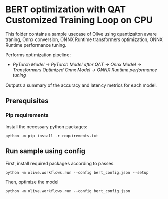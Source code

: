 # BERT optimization with QAT Customized Training Loop on CPU
This folder contains a sample usecase of Olive using quantizaiton aware traning, Onnx conversion, ONNX Runtime transformers optimization,
ONNX Runtime performance tuning.

Performs optimization pipeline:
- *PyTorch Model -> PyTorch Model after QAT -> Onnx Model -> Transformers Optimized Onnx Model -> ONNX Runtime performance tuning*

Outputs a summary of the accuracy and latency metrics for each model.

## Prerequisites
### Pip requirements
Install the necessary python packages:
```
python -m pip install -r requirements.txt
```

## Run sample using config
First, install required packages according to passes.
```
python -m olive.workflows.run --config bert_config.json --setup 
```
Then, optimize the model
```
python -m olive.workflows.run --config bert_config.json
```
